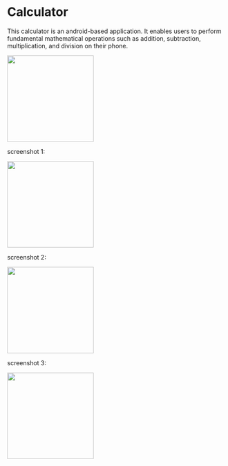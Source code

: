 # Calculator
This calculator is an android-based application. It enables users to perform fundamental mathematical operations such as addition, subtraction, multiplication, and division on their phone.


<img src = "https://user-images.githubusercontent.com/100298305/189283296-ecb75c9a-04bb-4b96-ae39-28ec1e3b77bf.gif" width ="200px">

screenshot 1:

<img src = "https://user-images.githubusercontent.com/100298305/189283335-8618b9ee-a2d7-4a0a-b2ab-326720974578.png" width ="200px">

screenshot 2:

<img src = "https://user-images.githubusercontent.com/100298305/189283327-b617f399-e514-4a52-a4dc-d792feef94d1.png" width ="200px">

screenshot 3:

<img src = "https://user-images.githubusercontent.com/100298305/189283332-3c282450-228d-4f67-af3c-6dad08845ae5.png" width ="200px">
